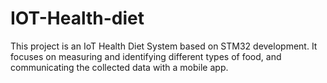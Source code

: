 # IOT-Health-diet
This project is an IoT Health Diet System based on STM32 development. It focuses on measuring and identifying different types of food, and communicating the collected data with a mobile app.

